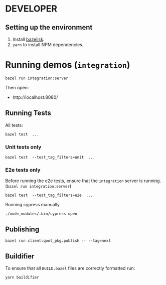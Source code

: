 # DEVELOPER

## Setting up the environment

1. Install [bazelisk](https://github.com/bazelbuild/bazelisk).
2. `yarn` to install NPM dependencies.

# Running demos (`integration`)

```
bazel run integration:server
```

Then open:

- http://localhost:8080/

## Running Tests

All tests:

```
bazel test  ...
```

### Unit tests only

```
bazel test  --test_tag_filters=unit  ...
```

### E2e tests only

Before running the e2e tests, ensure that the `integration` server is running. (`bazel run integration:server`)

```
bazel test  --test_tag_filters=e2e  ...
```

Running cypress manually

```
./node_modules/.bin/cypress open
```

## Publishing

```
bazel run client:qoot_pkg.publish -- --tag=next
```

## Buildifier

To ensure that all `BUILD.bazel` files are correctly formatted run:

```
yarn buildifier
```
